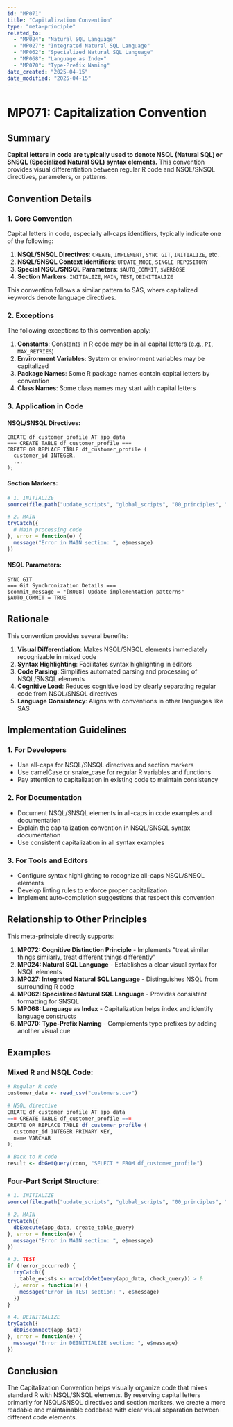 ```yaml
---
id: "MP071"
title: "Capitalization Convention"
type: "meta-principle"
related_to:
  - "MP024": "Natural SQL Language"
  - "MP027": "Integrated Natural SQL Language"
  - "MP062": "Specialized Natural SQL Language"
  - "MP068": "Language as Index"
  - "MP070": "Type-Prefix Naming"
date_created: "2025-04-15"
date_modified: "2025-04-15"
---
```


# MP071: Capitalization Convention

## Summary

**Capital letters in code are typically used to denote NSQL (Natural SQL) or SNSQL (Specialized Natural SQL) syntax elements.** This convention provides visual differentiation between regular R code and NSQL/SNSQL directives, parameters, or patterns.

## Convention Details

### 1. Core Convention

Capital letters in code, especially all-caps identifiers, typically indicate one of the following:

1. **NSQL/SNSQL Directives**: `CREATE`, `IMPLEMENT`, `SYNC GIT`, `INITIALIZE`, etc.
2. **NSQL/SNSQL Context Identifiers**: `UPDATE_MODE`, `SINGLE REPOSITORY`
3. **Special NSQL/SNSQL Parameters**: `$AUTO_COMMIT`, `$VERBOSE`
4. **Section Markers**: `INITIALIZE`, `MAIN`, `TEST`, `DEINITIALIZE`

This convention follows a similar pattern to SAS, where capitalized keywords denote language directives.

### 2. Exceptions

The following exceptions to this convention apply:

1. **Constants**: Constants in R code may be in all capital letters (e.g., `PI`, `MAX_RETRIES`)
2. **Environment Variables**: System or environment variables may be capitalized
3. **Package Names**: Some R package names contain capital letters by convention
4. **Class Names**: Some class names may start with capital letters

### 3. Application in Code

#### NSQL/SNSQL Directives:

```
CREATE df_customer_profile AT app_data
=== CREATE TABLE df_customer_profile ===
CREATE OR REPLACE TABLE df_customer_profile (
  customer_id INTEGER,
  ...
);
```

#### Section Markers:

```r
# 1. INITIALIZE
source(file.path("update_scripts", "global_scripts", "00_principles", "sc_initialization_update_mode.R"))

# 2. MAIN
tryCatch({
  # Main processing code
}, error = function(e) {
  message("Error in MAIN section: ", e$message)
})
```

#### NSQL Parameters:

```
SYNC GIT
=== Git Synchronization Details ===
$commit_message = "[R008] Update implementation patterns"
$AUTO_COMMIT = TRUE
```

## Rationale

This convention provides several benefits:

1. **Visual Differentiation**: Makes NSQL/SNSQL elements immediately recognizable in mixed code
2. **Syntax Highlighting**: Facilitates syntax highlighting in editors
3. **Code Parsing**: Simplifies automated parsing and processing of NSQL/SNSQL elements
4. **Cognitive Load**: Reduces cognitive load by clearly separating regular code from NSQL/SNSQL directives
5. **Language Consistency**: Aligns with conventions in other languages like SAS

## Implementation Guidelines

### 1. For Developers

- Use all-caps for NSQL/SNSQL directives and section markers
- Use camelCase or snake_case for regular R variables and functions
- Pay attention to capitalization in existing code to maintain consistency

### 2. For Documentation

- Document NSQL/SNSQL elements in all-caps in code examples and documentation
- Explain the capitalization convention in NSQL/SNSQL syntax documentation
- Use consistent capitalization in all syntax examples

### 3. For Tools and Editors

- Configure syntax highlighting to recognize all-caps NSQL/SNSQL elements
- Develop linting rules to enforce proper capitalization
- Implement auto-completion suggestions that respect this convention

## Relationship to Other Principles

This meta-principle directly supports:

1. **MP072: Cognitive Distinction Principle** - Implements "treat similar things similarly, treat different things differently"
2. **MP024: Natural SQL Language** - Establishes a clear visual syntax for NSQL elements
3. **MP027: Integrated Natural SQL Language** - Distinguishes NSQL from surrounding R code
4. **MP062: Specialized Natural SQL Language** - Provides consistent formatting for SNSQL
5. **MP068: Language as Index** - Capitalization helps index and identify language constructs
6. **MP070: Type-Prefix Naming** - Complements type prefixes by adding another visual cue

## Examples

### Mixed R and NSQL Code:

```r
# Regular R code
customer_data <- read_csv("customers.csv")

# NSQL directive
CREATE df_customer_profile AT app_data
=== CREATE TABLE df_customer_profile ===
CREATE OR REPLACE TABLE df_customer_profile (
  customer_id INTEGER PRIMARY KEY,
  name VARCHAR
);

# Back to R code
result <- dbGetQuery(conn, "SELECT * FROM df_customer_profile")
```

### Four-Part Script Structure:

```r
# 1. INITIALIZE
source(file.path("update_scripts", "global_scripts", "00_principles", "sc_initialization_update_mode.R"))

# 2. MAIN
tryCatch({
  dbExecute(app_data, create_table_query)
}, error = function(e) {
  message("Error in MAIN section: ", e$message)
})

# 3. TEST
if (!error_occurred) {
  tryCatch({
    table_exists <- nrow(dbGetQuery(app_data, check_query)) > 0
  }, error = function(e) {
    message("Error in TEST section: ", e$message)
  })
}

# 4. DEINITIALIZE
tryCatch({
  dbDisconnect(app_data)
}, error = function(e) {
  message("Error in DEINITIALIZE section: ", e$message)
})
```

## Conclusion

The Capitalization Convention helps visually organize code that mixes standard R with NSQL/SNSQL elements. By reserving capital letters primarily for NSQL/SNSQL directives and section markers, we create a more readable and maintainable codebase with clear visual separation between different code elements.